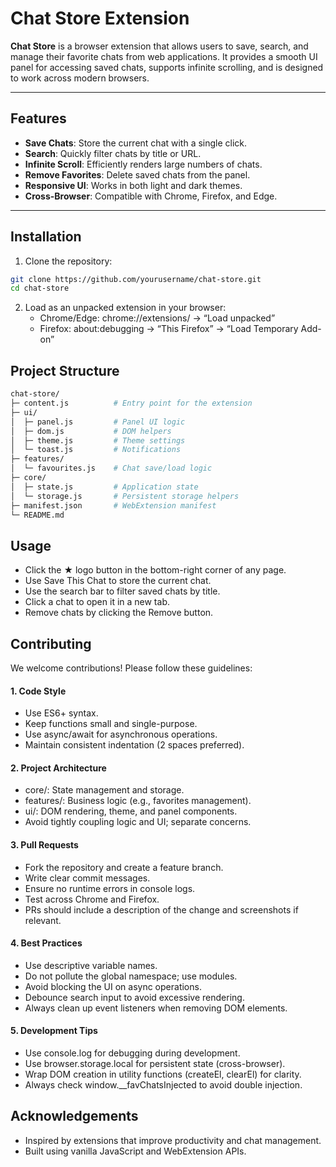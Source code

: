 # Chat Store Extension

**Chat Store** is a browser extension that allows users to save, search, and manage their favorite chats from web applications. It provides a smooth UI panel for accessing saved chats, supports infinite scrolling, and is designed to work across modern browsers.

---

## Features

- **Save Chats**: Store the current chat with a single click.
- **Search**: Quickly filter chats by title or URL.
- **Infinite Scroll**: Efficiently renders large numbers of chats.
- **Remove Favorites**: Delete saved chats from the panel.
- **Responsive UI**: Works in both light and dark themes.
- **Cross-Browser**: Compatible with Chrome, Firefox, and Edge.

---

## Installation

1. Clone the repository:

```bash
git clone https://github.com/yourusername/chat-store.git
cd chat-store
```
2. Load as an unpacked extension in your browser:
   - Chrome/Edge: chrome://extensions/ → “Load unpacked”
   - Firefox: about:debugging → “This Firefox” → “Load Temporary Add-on”


## Project Structure
```bash
chat-store/
├─ content.js          # Entry point for the extension
├─ ui/
│  ├─ panel.js         # Panel UI logic
│  ├─ dom.js           # DOM helpers
│  ├─ theme.js         # Theme settings
│  └─ toast.js         # Notifications
├─ features/
│  └─ favourites.js    # Chat save/load logic
├─ core/
│  ├─ state.js         # Application state
│  └─ storage.js       # Persistent storage helpers
├─ manifest.json       # WebExtension manifest
└─ README.md
```

## Usage
- Click the ★ logo button in the bottom-right corner of any page.
- Use Save This Chat to store the current chat.
- Use the search bar to filter saved chats by title.
- Click a chat to open it in a new tab.
- Remove chats by clicking the Remove button.

## Contributing

We welcome contributions! Please follow these guidelines:

#### 1. Code Style
- Use ES6+ syntax.
- Keep functions small and single-purpose.
- Use async/await for asynchronous operations.
- Maintain consistent indentation (2 spaces preferred).

#### 2. Project Architecture
- core/: State management and storage.
- features/: Business logic (e.g., favorites management).
- ui/: DOM rendering, theme, and panel components.
- Avoid tightly coupling logic and UI; separate concerns.

#### 3. Pull Requests
- Fork the repository and create a feature branch.
- Write clear commit messages.
- Ensure no runtime errors in console logs.
- Test across Chrome and Firefox.
- PRs should include a description of the change and screenshots if relevant.

#### 4. Best Practices
- Use descriptive variable names.
- Do not pollute the global namespace; use modules.
- Avoid blocking the UI on async operations.
- Debounce search input to avoid excessive rendering.
- Always clean up event listeners when removing DOM elements.

#### 5. Development Tips

- Use console.log for debugging during development.
- Use browser.storage.local for persistent state (cross-browser).
- Wrap DOM creation in utility functions (createEl, clearEl) for clarity.
- Always check window.__favChatsInjected to avoid double injection.

## Acknowledgements

- Inspired by extensions that improve productivity and chat management.
- Built using vanilla JavaScript and WebExtension APIs.